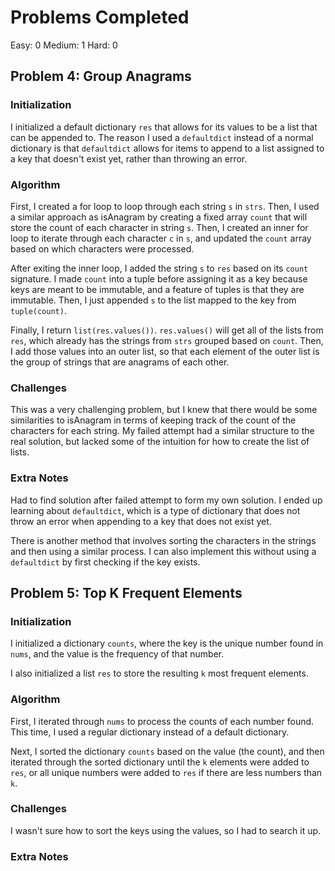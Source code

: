 # Problems Completed
Easy: 0
Medium: 1
Hard: 0

## Problem 4: Group Anagrams

### Initialization

I initialized a default dictionary `res` that allows for its values to be a list that can be appended to.
The reason I used a `defaultdict` instead of a normal dictionary is that `defaultdict` allows for items to append
to a list assigned to a key that doesn't exist yet, rather than throwing an error.

### Algorithm

First, I created a for loop to loop through each string `s` in `strs`. Then, I used a similar approach as isAnagram
by creating a fixed array `count` that will store the count of each character in string `s`. Then, I created an inner for
loop to iterate through each character `c` in `s`, and updated the `count` array based on which characters were processed.

After exiting the inner loop, I added the string `s` to `res` based on its `count` signature. I made `count` into a tuple
before assigning it as a key because keys are meant to be immutable, and a feature of tuples is that they are immutable. Then,
I just appended `s` to the list mapped to the key from `tuple(count)`.

Finally, I return `list(res.values())`. `res.values()` will get all of the lists from `res`, which already has the strings
from `strs` grouped based on `count`. Then, I add those values into an outer list, so that each element of the outer list
is the group of strings that are anagrams of each other.

### Challenges

This was a very challenging problem, but I knew that there would be some similarities to isAnagram in terms
of keeping track of the count of the characters for each string. My failed attempt had a similar structure
to the real solution, but lacked some of the intuition for how to create the list of lists.

### Extra Notes

Had to find solution after failed attempt to form my own solution. I ended up learning about
`defaultdict`, which is a type of dictionary that does not throw an error when appending to a key
that does not exist yet.

There is another method that involves sorting the characters in the strings and then using a similar process.
I can also implement this without using a `defaultdict` by first checking if the key exists.

## Problem 5: Top K Frequent Elements

### Initialization

I initialized a dictionary `counts`, where the key is the unique number found in `nums`, and the value is
the frequency of that number.

I also initialized a list `res` to store the resulting `k` most frequent elements.

### Algorithm

First, I iterated through `nums` to process the counts of each number found. This time, I used a regular
dictionary instead of a default dictionary.

Next, I sorted the dictionary `counts` based on the value (the count), and then iterated through the sorted
dictionary until the `k` elements were added to `res`, or all unique numbers were added to `res` if there are less
numbers than `k`.

### Challenges

I wasn't sure how to sort the keys using the values, so I had to search it up.

### Extra Notes